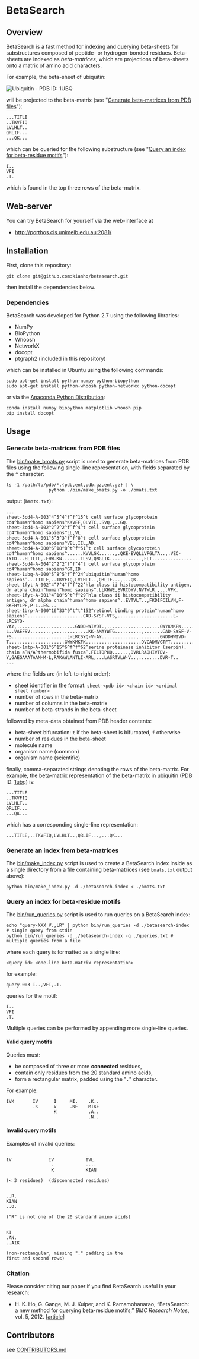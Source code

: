 # BetaSearch

## Overview

BetaSearch is a fast method for indexing and querying beta-sheets for substructures
composed of peptide- or hydrogen-bonded residues. Beta-sheets are indexed as _beta-matrices_,
which are projections of beta-sheets onto a matrix of amino acid characters.

For example, the beta-sheet of ubiquitin:

![Ubiquitin - PDB ID: 1UBQ](images/Ubiquitina-scaled.png)

will be projected to the beta-matrix (see "[Generate beta-matrices from PDB files](#generate-beta-matrices-from-pdb-files)"):
```
...TITLE            
..TKVFIQ            
LVLHLT..            
QRLIF...            
...QK...            
```
which can be queried for the following substructure (see "[Query an index for
beta-residue motifs](#query-an-index-for-beta-residue-motifs)"):
```
I..
VFI
.T.
```
which is found in the top three rows of the beta-matrix.

## Web-server

You can try BetaSearch for yourself via the web-interface at
- http://porthos.cis.unimelb.edu.au:2081/

## Installation

First, clone this repository:
```
git clone git@github.com:kianho/betasearch.git
```
then install the dependencies below.

### Dependencies

BetaSearch was developed for Python 2.7 using the following libraries:

- NumPy
- BioPython
- Whoosh
- NetworkX
- docopt
- ptgraph2 (included in this repository)

which can be installed in Ubuntu using the following commands:
```
sudo apt-get install python-numpy python-biopython
sudo apt-get install python-whoosh python-networkx python-docopt
```
or via the [Anaconda Python Distribution](http://continuum.io/downloads):
```
conda install numpy biopython matplotlib whoosh pip
pip install docopt
```



## Usage

### Generate beta-matrices from PDB files

The [bin/make_bmats.py](bin/make_bmats.py) script is used to generate
beta-matrices from PDB files using the following single-line representation,
with fields separated by the `^` character:
```
ls -1 /path/to/pdb/*.{pdb,ent,pdb.gz,ent.gz} | \
                python ./bin/make_bmats.py -o ./bmats.txt
```
output (`bmats.txt`):
```
...
sheet-3cd4-A-003^4^5^4^f^f^15^t cell surface glycoprotein cd4^human^homo sapiens^KKVEF,QLVTC,.SVQ.,..GQ.
sheet-3cd4-A-002^2^2^2^f^f^4^t cell surface glycoprotein cd4^human^homo sapiens^LL,VL
sheet-3cd4-A-001^3^3^3^f^f^8^t cell surface glycoprotein cd4^human^homo sapiens^VEL,IIL,AD.
sheet-3cd4-A-000^6^18^8^t^f^51^t cell surface glycoprotein cd4^human^homo sapiens^......KVVLGK......,.QKE-EVQLLVFGLTA..,.VEC-IYTD...ELTLTL,.FHW-KN.......TLSV,QNGLIK............,FLT...............
sheet-3cd4-A-004^2^2^2^f^f^4^t cell surface glycoprotein cd4^human^homo sapiens^GT,ID
sheet-1ubq-A-000^5^8^5^f^f^24^ubiquitin^human^homo sapiens^...TITLE,..TKVFIQ,LVLHLT..,QRLIF...,...QK...
sheet-1fyt-A-002^4^7^4^f^f^22^hla class ii histocompatibility antigen, dr alpha chain^human^homo sapiens^.LLKHWE,EVRCDYV,NVTWLR.,...VPK.
sheet-1fyt-A-001^4^10^5^t^f^29^hla class ii histocompatibility antigen, dr alpha chain^human^homo sapiens^..EVTVLT..,FKDIFCILVN,F-RKFHYLPF,P-L..ES...
sheet-1brp-A-000^16^33^9^t^t^152^retinol binding protein^human^homo sapiens^.....................CAD-SYSF-VFS,.....................L-LRCSYQ-VAY,......................GNDDHWIVDT.,....................GWYKMKFK.....,...............DVCADMVGTFT.......,...............RVRGKATASM........,..............R-L..VAEFSV........,.............KK-AMAYWTG..........,.......CAD-SYSF-V-FS.............,.......L-LRCSYQ-V-AY.............,........GNDDHWIVD-T..............,......GWYKMKFK...................,.DVCADMVGTFT.....................,.RVRGKATASM......................,.RL..VAEFSV......................,KKAMAYWTG........................
sheet-1mtp-A-001^6^15^6^f^f^62^serine proteinase inhibitor (serpin), chain a^N/A^thermobifida fusca^.FELTQPHQ......,DVRLRAQHIVTDV-Y,GAEGAAATAAM-M-L,RAKAWLANTLI-ARL,...LASRTVLW-V..,........DVR-T..
...
```
where the fields are (in left-to-right order):
- sheet identifier in the format: `sheet-<pdb id>-<chain id>-<ordinal sheet number>`
- number of rows in the beta-matrix
- number of columns in the beta-matrix
- number of beta-strands in the beta-sheet

followed by meta-data obtained from PDB header contents:
- beta-sheet bifurcation: `t` if the beta-sheet is bifurcated, `f` otherwise
- number of residues in the beta-sheet
- molecule name
- organism name (common)
- organism name (scientific)

finally, comma-separated strings denoting the rows of the beta-matrix. For
example, the beta-matrix representation of the beta-matrix in ubiquitin (PDB
ID: [1ubq][1ubq]) is:
```
...TITLE            
..TKVFIQ            
LVLHLT..            
QRLIF...            
...QK...            
```
which has a corresponding single-line representation:
```
...TITLE,..TKVFIQ,LVLHLT..,QRLIF...,...QK...
```

### Generate an index from beta-matrices

The [bin/make_index.py](bin/make_index.py) script is used to create a BetaSearch
index inside as a single directory from a file containing beta-matrices (see
`bmats.txt` output above):
```
python bin/make_index.py -d ./betasearch-index < ./bmats.txt
```

### Query an index for beta-residue motifs

The [bin/run_queries.py](bin/run_queries.py) script is used to run
queries on a BetaSearch index:
```
echo "query-XXX V.,LR" | python bin/run_queries -d ./betasearch-index # single query from stdin
python bin/run_queries -d ./betasearch-index -q ./queries.txt # multiple queries from a file
```
where each query is formatted as a single line:
```
<query id> <one-line beta-matrix representation>
```
for example:
```
query-003 I..,VFI,.T.
```
queries for the motif:
```
I..
VFI
.T.
```
Multiple queries can be performed by appending more single-line queries.

#### Valid query motifs

Queries must:
- be composed of three or more **connected** residues,
- contain only residues from the 20 standard amino acids,
- form a rectangular matrix, padded using the "`.`" character.

For example:
```
IVK       IV      I     MI.    .K..
          .K      V     .KE    MIKE
                  K            .A..
                               .N..
```

#### Invalid  query motifs
Examples of invalid queries:
```

IV              IV            IVL.       
                 .            ....       
                 K            KIAN       

(< 3 residues)  (disconnected residues)  


..R.
KIAN
..O.
                                                
("R" is not one of the 20 standard amino acids)


KI
.AN.
..AIK

(non-rectangular, missing "." padding in the
first and second rows)
```

### Citation

Please consider citing our paper if you find BetaSearch useful in your research:

- H. K. Ho, G. Gange, M. J. Kuiper, and K. Ramamohanarao, “BetaSearch: a new method for querying
beta-residue motifs,” _BMC Research Notes_, vol. 5, 2012. [[article][betasearch-doi]]

## Contributors

see [CONTRIBUTORS.md](CONTRIBUTORS.md)

[1ubq]: http://pdb.org/pdb/explore/explore.do?structureId=1ubq
[1ubq-img]: Ubiquitina-scaled.png
[betasearch-doi]: http://dx.doi.org/10.1186/1756-0500-5-391

